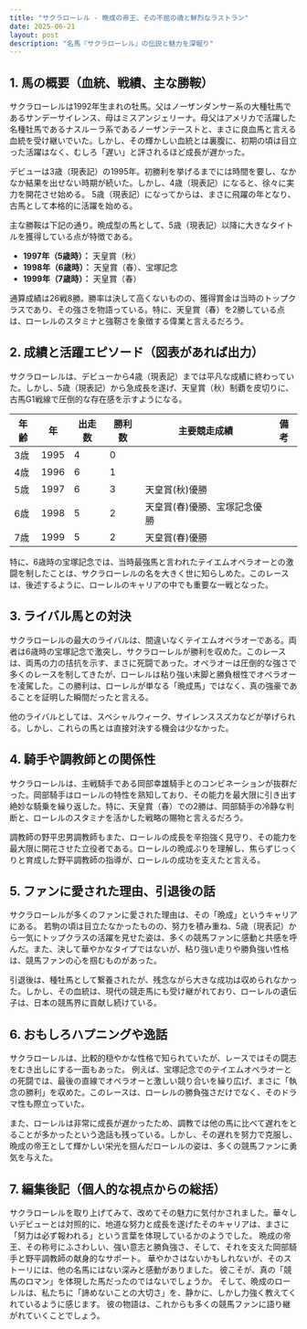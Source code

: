 ```yaml
---
title: "サクラローレル - 晩成の帝王、その不屈の魂と鮮烈なラストラン"
date: 2025-06-21
layout: post
description: "名馬『サクラローレル』の伝説と魅力を深堀り"
---
```


## 1. 馬の概要（血統、戦績、主な勝鞍）

サクラローレルは1992年生まれの牡馬。父はノーザンダンサー系の大種牡馬であるサンデーサイレンス、母はミスアンジェリーナ。母父はアメリカで活躍した名種牡馬であるナスルーラ系であるノーザンテーストと、まさに良血馬と言える血統を受け継いでいた。しかし、その輝かしい血統とは裏腹に、初期の頃は目立った活躍はなく、むしろ「遅い」と評されるほど成長が遅かった。

デビューは3歳（現表記）の1995年。初勝利を挙げるまでには時間を要し、なかなか結果を出せない時期が続いた。しかし、4歳（現表記）になると、徐々に実力を開花させ始める。  5歳（現表記）になってからは、まさに飛躍の年となり、古馬として本格的に活躍を始める。

主な勝鞍は下記の通り。晩成型の馬として、5歳（現表記）以降に大きなタイトルを獲得している点が特徴である。

* **1997年（5歳時）：**  天皇賞（秋）
* **1998年（6歳時）：**  天皇賞（春）、宝塚記念
* **1999年（7歳時）：**  天皇賞（春）

通算成績は26戦8勝。勝率は決して高くないものの、獲得賞金は当時のトップクラスであり、その強さを物語っている。特に、天皇賞（春）を2勝している点は、ローレルのスタミナと強靭さを象徴する偉業と言えるだろう。


## 2. 成績と活躍エピソード（図表があれば出力）

サクラローレルは、デビューから4歳（現表記）までは平凡な成績に終わっていた。しかし、5歳（現表記）から急成長を遂げ、天皇賞（秋）制覇を皮切りに、古馬G1戦線で圧倒的な存在感を示すようになる。


| 年齢 | 年 | 出走数 | 勝利数 | 主要競走成績 | 備考 |
|---|---|---|---|---|---|
| 3歳 | 1995 | 4 | 0 |  |  |
| 4歳 | 1996 | 6 | 1 |  |  |
| 5歳 | 1997 | 6 | 3 | 天皇賞(秋)優勝 |  |
| 6歳 | 1998 | 5 | 2 | 天皇賞(春)優勝、宝塚記念優勝 |  |
| 7歳 | 1999 | 5 | 2 | 天皇賞(春)優勝 |  |


特に、6歳時の宝塚記念では、当時最強馬と言われたテイエムオペラオーとの激闘を制したことは、サクラローレルの名を大きく世に知らしめた。このレースは、後述するように、ローレルのキャリアの中でも重要な一戦となった。


## 3. ライバル馬との対決

サクラローレルの最大のライバルは、間違いなくテイエムオペラオーである。両者は6歳時の宝塚記念で激突し、サクラローレルが勝利を収めた。このレースは、両馬の力の拮抗を示す、まさに死闘であった。オペラオーは圧倒的な強さで多くのレースを制してきたが、ローレルは粘り強い末脚と勝負根性でオペラオーを凌駕した。この勝利は、ローレルが単なる「晩成馬」ではなく、真の強豪であることを証明した瞬間だったと言える。

他のライバルとしては、スペシャルウィーク、サイレンススズカなどが挙げられる。しかし、これらの馬とは直接対決する機会は少なかった。


## 4. 騎手や調教師との関係性

サクラローレルは、主戦騎手である岡部幸雄騎手とのコンビネーションが抜群だった。岡部騎手はローレルの特性を熟知しており、その能力を最大限に引き出す絶妙な騎乗を繰り返した。特に、天皇賞（春）での2勝は、岡部騎手の冷静な判断と、ローレルのスタミナを活かした戦略の賜物と言えるだろう。

調教師の野平忠男調教師もまた、ローレルの成長を辛抱強く見守り、その能力を最大限に開花させた立役者である。ローレルの晩成ぶりを理解し、焦らずじっくりと育成した野平調教師の指導が、ローレルの成功を支えたと言える。


## 5. ファンに愛された理由、引退後の話

サクラローレルが多くのファンに愛された理由は、その「晩成」というキャリアにある。  若駒の頃は目立たなかったものの、努力を積み重ね、5歳（現表記）から一気にトップクラスの活躍を見せた姿は、多くの競馬ファンに感動と共感を呼んだ。また、決して華やかなタイプではないが、粘り強い走りや勝負強い性格は、競馬ファンの心を掴むものがあった。

引退後は、種牡馬として繋養されたが、残念ながら大きな成功は収められなかった。しかし、その血統は、現代の競走馬にも受け継がれており、ローレルの遺伝子は、日本の競馬界に貢献し続けている。


## 6. おもしろハプニングや逸話

サクラローレルは、比較的穏やかな性格で知られていたが、レースではその闘志をむき出しにする一面もあった。  例えば、宝塚記念でのテイエムオペラオーとの死闘では、最後の直線でオペラオーと激しい競り合いを繰り広げ、まさに「執念の勝利」を収めた。このレースは、ローレルの勝負強さだけでなく、そのドラマ性も際立っていた。

また、ローレルは非常に成長が遅かったため、調教では他の馬に比べて遅れをとることが多かったという逸話も残っている。しかし、その遅れを努力で克服し、晩成の帝王として輝かしい栄光を掴んだローレルの姿は、多くの競馬ファンに勇気を与えた。


## 7. 編集後記（個人的な視点からの総括）

サクラローレルを取り上げてみて、改めてその魅力に気付かされました。華々しいデビューとは対照的に、地道な努力と成長を遂げたそのキャリアは、まさに「努力は必ず報われる」という言葉を体現しているかのようでした。  晩成の帝王、その称号にふさわしい、強い意志と勝負強さ、そして、それを支えた岡部騎手と野平調教師の献身的なサポート。  華やかさはないかもしれないが、そのストーリには、他の名馬にはない深みと感動がありました。  彼こそが、真の「競馬のロマン」を体現した馬だったのではないでしょうか。  そして、晩成のローレルは、私たちに「諦めないことの大切さ」を、静かに、しかし力強く教えてくれているように感じます。  彼の物語は、これからも多くの競馬ファンに語り継がれていくことでしょう。
